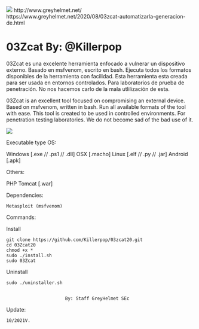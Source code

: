 <img src="https://1.bp.blogspot.com/-lV0q_RogHz0/XyhioZEr6yI/AAAAAAAACog/aUBE3KRem1IA3y03-I5sYSLCWA_ZsHJcwCLcBGAsYHQ/s640/dfbcbdf.png" />
http://www.greyhelmet.net/   https://www.greyhelmet.net/2020/08/03zcat-automatizarla-generacion-de.html

# 03Zcat By: @Killerpop


03Zcat es una excelente herramienta enfocado a vulnerar un dispositivo externo.
Basado en msfvenom, escrito en bash. Ejecuta todos los formatos disponibles de la herramienta con facilidad.
Esta herramienta esta creada para ser usada en entornos controlados. Para laboratorios de prueba de penetración. 
No nos hacemos carlo de la mala utlilización de esta.




03Zcat is an excellent tool focused on compromising an external device.
Based on msfvenom, written in bash. Run all available formats of the tool with ease.
This tool is created to be used in controlled environments. For penetration testing laboratories.
We do not become sad of the bad use of it.


<img src="https://1.bp.blogspot.com/-vBsljEl0eRk/Xy2aWqnPcFI/AAAAAAAACsE/XYvXGlek_as-fYO88RBzNonEMlZ_KHbOACLcBGAsYHQ/s1090/03zcat.png" />


Executable type
OS:

Windows [.exe // .ps1 // .dll]
OSX [.macho]
Linux [.elf // .py // .jar]
Android  [.apk]


Others:

PHP
Tomcat [.war]



Dependencies:

	Metasploit (msfvenom)

Commands:

Install

	git clone https://github.com/Killerpop/03zcat20.git
	cd 03Zcat20
	chmod +x *
	sudo ./install.sh
	sudo 03Zcat


Uninstall

	sudo ./uninstaller.sh


                          By: Staff GreyHelmet SEc
                          
Update:

    10/2021V.
